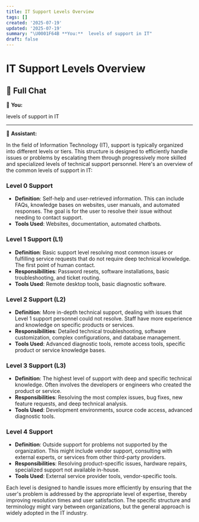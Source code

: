 ```yaml
---
title: IT Support Levels Overview
tags: []
created: '2025-07-19'
updated: '2025-07-19'
summary: "\U0001F64B **You:**  levels of support in IT"
draft: false
---
```


# IT Support Levels Overview

## 🧠 Full Chat

🙋 **You:**

levels of support in IT

---

🤖 **Assistant:**

In the field of Information Technology (IT), support is typically organized into different levels or tiers. This structure is designed to efficiently handle issues or problems by escalating them through progressively more skilled and specialized levels of technical support personnel. Here's an overview of the common levels of support in IT:

### Level 0 Support
- **Definition**: Self-help and user-retrieved information. This can include FAQs, knowledge bases on websites, user manuals, and automated responses. The goal is for the user to resolve their issue without needing to contact support.
- **Tools Used**: Websites, documentation, automated chatbots.

### Level 1 Support (L1)
- **Definition**: Basic support level resolving most common issues or fulfilling service requests that do not require deep technical knowledge. The first point of human contact.
- **Responsibilities**: Password resets, software installations, basic troubleshooting, and ticket routing.
- **Tools Used**: Remote desktop tools, basic diagnostic software.

### Level 2 Support (L2)
- **Definition**: More in-depth technical support, dealing with issues that Level 1 support personnel could not resolve. Staff have more experience and knowledge on specific products or services.
- **Responsibilities**: Detailed technical troubleshooting, software customization, complex configurations, and database management.
- **Tools Used**: Advanced diagnostic tools, remote access tools, specific product or service knowledge bases.

### Level 3 Support (L3)
- **Definition**: The highest level of support with deep and specific technical knowledge. Often involves the developers or engineers who created the product or service.
- **Responsibilities**: Resolving the most complex issues, bug fixes, new feature requests, and deep technical analysis.
- **Tools Used**: Development environments, source code access, advanced diagnostic tools.

### Level 4 Support
- **Definition**: Outside support for problems not supported by the organization. This might include vendor support, consulting with external experts, or services from other third-party providers.
- **Responsibilities**: Resolving product-specific issues, hardware repairs, specialized support not available in-house.
- **Tools Used**: External service provider tools, vendor-specific tools.

Each level is designed to handle issues more efficiently by ensuring that the user's problem is addressed by the appropriate level of expertise, thereby improving resolution times and user satisfaction. The specific structure and terminology might vary between organizations, but the general approach is widely adopted in the IT industry.